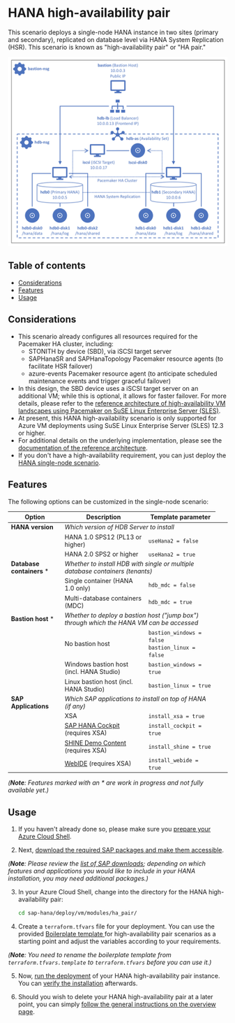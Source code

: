# HANA high-availability pair

This scenario deploys a single-node HANA instance in two sites (primary and secondary), replicated on database level via HANA System Replication (HSR). This scenario is known as "high-availability pair" or "HA pair."

<img src="https://raw.githubusercontent.com/Azure/sap-hana/1790182ba0e00a0731d48560573c00fba79b553b/deploy/vm/modules/ha_pair/sld-hapair.png" alt="Landscape Diagram" width="800"/>

## Table of contents

- [Considerations](#considerations)
- [Features](#features)
- [Usage](#usage)

## Considerations
- This scenario already configures all resources required for the Pacemaker HA cluster, including:
  - STONITH by device (SBD), via iSCSI target server
  - SAPHanaSR and SAPHanaTopology Pacemaker resource agents (to facilitate HSR failover)
  - azure-events Pacemaker resource agent (to anticipate scheduled maintenance events and trigger graceful failover)
- In this design, the SBD device uses a iSCSI target server on an additional VM; while this is optional, it allows for faster failover. For more details, please refer to the [reference architecture of high-availability VM landscapes using Pacemaker on SuSE Linux Enterprise Server (SLES)](https://docs.microsoft.com/en-us/azure/virtual-machines/workloads/sap/high-availability-guide-suse-pacemaker).
- At present, this HANA high-availability scenario is only supported for Azure VM deployments using SuSE Linux Enterprise Server (SLES) 12.3 or higher.
- For additional details on the underlying implementation, please see the [documentation of the reference architecture](https://docs.microsoft.com/en-us/azure/virtual-machines/workloads/sap/sap-hana-high-availability).
- If you don't have a high-availability requirement, you can just deploy the [HANA single-node scenario](../single_node_hana).

## Features

The following options can be customized in the single-node scenario:

| Option  | Description | Template parameter  |
| ------------ | ------------------------ | ------------ |
| **HANA version**  <td colspan=3> *Which version of HDB Server to install*
|   | HANA 1.0 SPS12 (PL13 or higher)  | `useHana2 = false`  |
|   | HANA 2.0 SPS2 or higher  | `useHana2 = true`  |
| **Database containers** * <td colspan=3> *Whether to install HDB with single or multiple database containers (tenants)*
|   | Single container (HANA 1.0 only)  | `hdb_mdc = false`  |
|   | Multi-database containers (MDC)  | `hdb_mdc = true`   |
| **Bastion host** * <td colspan=3> *Whether to deploy a bastion host ("jump box") through which the HANA VM can be accessed*
|   | No bastion host  | `bastion_windows = false`<br>`bastion_linux = false`  |
|   | Windows bastion host (incl. HANA Studio)  | `bastion_windows = true`  |
|   | Linux bastion host (incl. HANA Studio)  | `bastion_linux = true`  |
| **SAP Applications**  <td colspan=3> *Which SAP applications to install on top of HANA (if any)*
|   | XSA  | `install_xsa = true`  |
|   | [SAP HANA Cockpit](https://help.sap.com/viewer/6b94445c94ae495c83a19646e7c3fd56/2.0.03/en-US/da25cad976064dc0a24a1b0ee9b62525.html) (requires XSA) | `install_cockpit = true`  |
|   | [SHINE Demo Content](https://blogs.saphana.com/2014/03/10/shine-sap-hana-interactive-education/) (requires XSA)  | `install_shine = true`  |
|   | [WebIDE](https://developers.sap.com/topics/sap-webide.html) (requires XSA)  | `install_webide = true`  |

 *(**Note**: Features marked with an * are work in progress and not fully available yet.)*

## Usage

1. If you haven't already done so, please make sure you [prepare your Azure Cloud Shell](https://github.com/Azure/sap-hana#preparing-your-azure-cloud-shell).

2. Next, [download the required SAP packages and make them accessible](https://github.com/Azure/sap-hana#getting-the-sap-packages).

 *(**Note**: Please review the [list of SAP downloads](https://github.com/Azure/sap-hana#required-sap-downloads); depending on which features and applications you would like to include in your HANA installation, you may need additional packages.)*

3. In your Azure Cloud Shell, change into the directory for the HANA high-availability pair:

    ```sh
    cd sap-hana/deploy/vm/modules/ha_pair/

4. Create a `terraform.tfvars` file for your deployment. You can use the provided [Boilerplate template ](terraform.tfvars.template) for high-availability pair scenarios as a starting point and adjust the variables according to your requirements.

 *(**Note**: You need to rename the boilerplate template from `terraform.tfvars.template` to `terraform.tfvars` before you can use it.)*

5. Now, [run the deployment](https://github.com/Azure/sap-hana#running-the-deployment) of your HANA high-availability pair instance. You can [verify the installation](https://github.com/Azure/sap-hana#verifying-the-deployment) afterwards.

6. Should you wish to delete your HANA high-availability pair at a later point, you can simply [follow the general instructions on the overview page](https://github.com/Azure/sap-hana#deleting-the-deployment).
